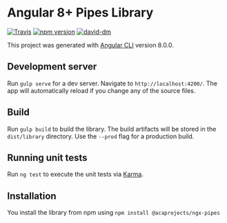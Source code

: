 # Angular 8+ Pipes Library

[![Travis](https://travis-ci.org/acaprojects/ngx-pipes.svg)](https://travis-ci.org/acaprojects/ngx-pipes)
[![npm version](https://badge.fury.io/js/%40acaprojects%2Fngx-pipes.svg)](https://badge.fury.io/js/%40acaprojects%2Fngx-pipes)
[![david-dm](https://david-dm.org/acaprojects/ngx-pipes.svg)](https://david-dm.org/acaprojects/ngx-pipes)

This project was generated with [Angular CLI](https://github.com/angular/angular-cli) version 8.0.0.

## Development server

Run `gulp serve` for a dev server. Navigate to `http://localhost:4200/`. The app will automatically reload if you change any of the source files.

## Build

Run `gulp build` to build the library. The build artifacts will be stored in the `dist/library` directory. Use the `--prod` flag for a production build.

## Running unit tests

Run `ng test` to execute the unit tests via [Karma](https://karma-runner.github.io).

## Installation

You install the library from npm using `npm install @acaprojects/ngx-pipes`
